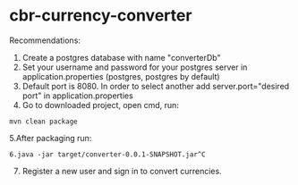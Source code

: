 # cbr-currency-converter
Recommendations:
1. Create a postgres database with name "converterDb"
2. Set your username and password for your postgres server in application.properties (postgres, postgres by default)
3. Default port is 8080. In order to select another add server.port="desired port" in application.properties
4. Go to downloaded project, open cmd, run:
```
mvn clean package
``` 
5.After packaging run:
```
6.java -jar target/converter-0.0.1-SNAPSHOT.jar^C
```
7. Register a new user and sign in to convert currencies.
